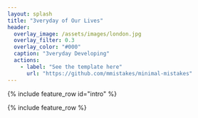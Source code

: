 ```yaml
---
layout: splash
title: "3veryday of Our Lives"
header:
  overlay_image: /assets/images/london.jpg
  overlay_filter: 0.3
  overlay_color: "#000"
  caption: "3veryday Developing"
  actions:
    - label: "See the template here"
      url: "https://github.com/mmistakes/minimal-mistakes"
---
```


{% include feature_row id="intro" %}

{% include feature_row %}

